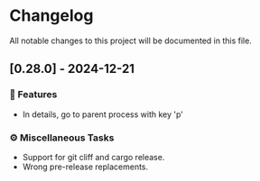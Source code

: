 # Changelog

All notable changes to this project will be documented in this file.

## [0.28.0] - 2024-12-21

### 🚀 Features

- In details, go to parent process with key 'p'

### ⚙️ Miscellaneous Tasks

- Support for git cliff and cargo release.
- Wrong pre-release replacements.

<!-- generated by git-cliff -->
